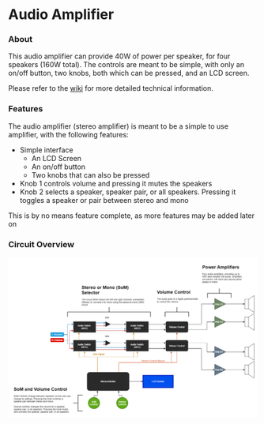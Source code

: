 # Audio Amplifier
### About

This audio amplifier can provide 40W of power per speaker, for four speakers (160W total).
The controls are meant to be simple, with only an on/off button, two knobs, both which can be pressed, and an LCD screen.

Please refer to the [wiki](https://github.com/zlaast/Audio-Amplifier/wiki) for more detailed technical information.

### Features

The audio amplifier (stereo amplifier) is meant to be a simple to use amplifier, with the following features:

- Simple interface
  - An LCD Screen
  - An on/off button
  - Two knobs that can also be pressed
- Knob 1 controls volume and pressing it mutes the speakers
- Knob 2 selects a speaker, speaker pair, or all speakers. Pressing it toggles a speaker or pair between stereo and mono

This is by no means feature complete, as more features may be added later on

### Circuit Overview

![Audio Amplifier](https://github.com/zlaast/Audio-Amplifier/blob/main/Audio%20Amplifier.png)



